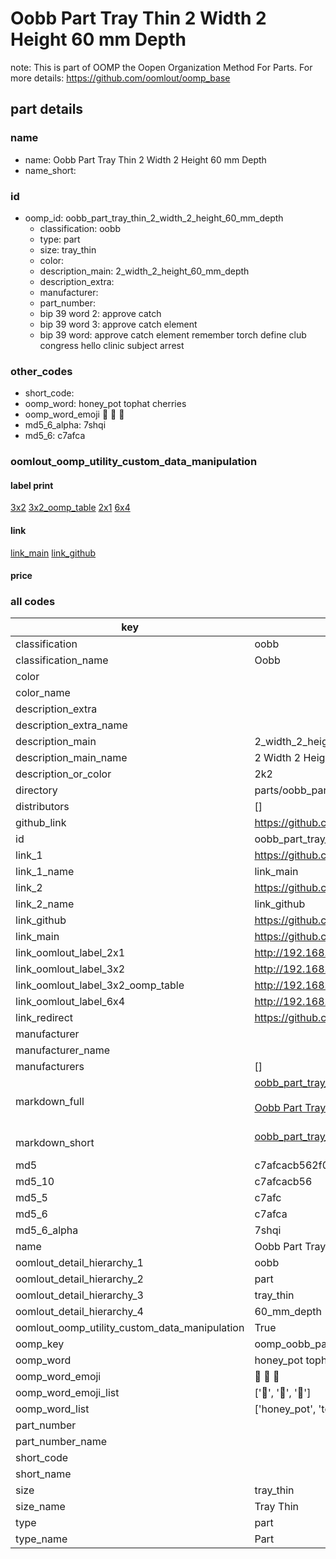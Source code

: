 # Oobb Part Tray Thin 2 Width 2 Height 60 mm Depth  

note: This is part of OOMP the Oopen Organization Method For Parts. For more details: https://github.com/oomlout/oomp_base

##  part details
  







### name
* name: Oobb Part Tray Thin 2 Width 2 Height 60 mm Depth
* name_short: 
### id
* oomp_id: oobb_part_tray_thin_2_width_2_height_60_mm_depth
  * classification: oobb
  * type: part
  * size: tray_thin
  * color: 
  * description_main: 2_width_2_height_60_mm_depth
  * description_extra: 
  * manufacturer: 
  * part_number: 
  * bip 39 word 2: approve catch
  * bip 39 word 3: approve catch element
  * bip 39 word: approve catch element remember torch define club congress hello clinic subject arrest

### other_codes
* short_code: 
* oomp_word: honey_pot tophat cherries
* oomp_word_emoji :honey_pot: :tophat: :cherries:
* md5_6_alpha: 7shqi
* md5_6: c7afca






### oomlout_oomp_utility_custom_data_manipulation
#### label print
[3x2](http://192.168.1.245:1112/?label=oomp%207shqi)
[3x2_oomp_table](http://192.168.1.108:1112/?label=oomp%207shqi)
[2x1](http://192.168.1.242:1112/?label=oomp%207shqi)
[6x4](http://192.168.1.55:1112/?label=oomp%207shqi)    

#### link

[link_main](https://github.com/oomlout/oomlout_oomp_version_1_messy/tree/main/parts/oobb_part_tray_thin_2_width_2_height_60_mm_depth) [link_github](https://github.com/oomlout/oomlout_oomp_version_1_messy/tree/main/parts/oobb_part_tray_thin_2_width_2_height_60_mm_depth)                             

#### price







### all codes 
| key | value |  
| --- | --- |  
| classification | oobb |  
| classification_name | Oobb |  
| color |  |  
| color_name |  |  
| description_extra |  |  
| description_extra_name |  |  
| description_main | 2_width_2_height_60_mm_depth |  
| description_main_name | 2 Width 2 Height 60 mm Depth |  
| description_or_color | 2k2 |  
| directory | parts/oobb_part_tray_thin_2_width_2_height_60_mm_depth |  
| distributors | [] |  
| github_link | https://github.com/oomlout/oomlout_oomp_part_src/tree/main/parts/oobb_part_tray_thin_2_width_2_height_60_mm_depth |  
| id | oobb_part_tray_thin_2_width_2_height_60_mm_depth |  
| link_1 | https://github.com/oomlout/oomlout_oomp_version_1_messy/tree/main/parts/oobb_part_tray_thin_2_width_2_height_60_mm_depth |  
| link_1_name | link_main |  
| link_2 | https://github.com/oomlout/oomlout_oomp_version_1_messy/tree/main/parts/oobb_part_tray_thin_2_width_2_height_60_mm_depth |  
| link_2_name | link_github |  
| link_github | https://github.com/oomlout/oomlout_oomp_version_1_messy/tree/main/parts/oobb_part_tray_thin_2_width_2_height_60_mm_depth |  
| link_main | https://github.com/oomlout/oomlout_oomp_version_1_messy/tree/main/parts/oobb_part_tray_thin_2_width_2_height_60_mm_depth |  
| link_oomlout_label_2x1 | http://192.168.1.242:1112/?label=oomp%207shqi |  
| link_oomlout_label_3x2 | http://192.168.1.245:1112/?label=oomp%207shqi |  
| link_oomlout_label_3x2_oomp_table | http://192.168.1.108:1112/?label=oomp%207shqi |  
| link_oomlout_label_6x4 | http://192.168.1.55:1112/?label=oomp%207shqi |  
| link_redirect | https://github.com/oomlout/oomlout_oomp_version_1_messy/tree/main/parts/oobb_part_tray_thin_2_width_2_height_60_mm_depth |  
| manufacturer |  |  
| manufacturer_name |  |  
| manufacturers | [] |  
| markdown_full | [oobb_part_tray_thin_2_width_2_height_60_mm_depth](none)<br>[](none)<br>[Oobb Part Tray Thin 2 Width 2 Height 60 Mm Depth](none)<br><br> |  
| markdown_short | [oobb_part_tray_thin_2_width_2_height_60_mm_depth](none)<br><br> |  
| md5 | c7afcacb562f0584e672ab5a8f490056 |  
| md5_10 | c7afcacb56 |  
| md5_5 | c7afc |  
| md5_6 | c7afca |  
| md5_6_alpha | 7shqi |  
| name | Oobb Part Tray Thin 2 Width 2 Height 60 mm Depth |  
| oomlout_detail_hierarchy_1 | oobb |  
| oomlout_detail_hierarchy_2 | part |  
| oomlout_detail_hierarchy_3 | tray_thin |  
| oomlout_detail_hierarchy_4 | 60_mm_depth |  
| oomlout_oomp_utility_custom_data_manipulation | True |  
| oomp_key | oomp_oobb_part_tray_thin_2_width_2_height_60_mm_depth |  
| oomp_word | honey_pot tophat cherries |  
| oomp_word_emoji | :honey_pot: :tophat: :cherries: |  
| oomp_word_emoji_list | [':honey_pot:', ':tophat:', ':cherries:'] |  
| oomp_word_list | ['honey_pot', 'tophat', 'cherries'] |  
| part_number |  |  
| part_number_name |  |  
| short_code |  |  
| short_name |  |  
| size | tray_thin |  
| size_name | Tray Thin |  
| type | part |  
| type_name | Part |  

